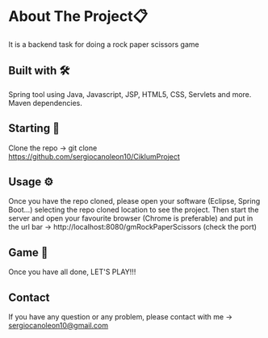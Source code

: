 # About The Project📋

It is a backend task for doing a rock paper scissors game

## Built with  🛠️
Spring tool using Java, Javascript, JSP, HTML5, CSS, Servlets and more. Maven dependencies. 

## Starting 🚀
Clone the repo -> git clone https://github.com/sergiocanoleon10/CiklumProject

## Usage ⚙️

Once you have the repo cloned, please open your software (Eclipse, Spring Boot...) selecting the repo cloned location to see the project. 
Then start the server and open your favourite browser (Chrome is preferable) and put in the url bar -> http://localhost:8080/gmRockPaperScissors (check the port)

## Game 🎁
Once you have all done, LET'S PLAY!!!

## Contact
If you have any question or any problem, please contact with me -> sergiocanoleon10@gmail.com
